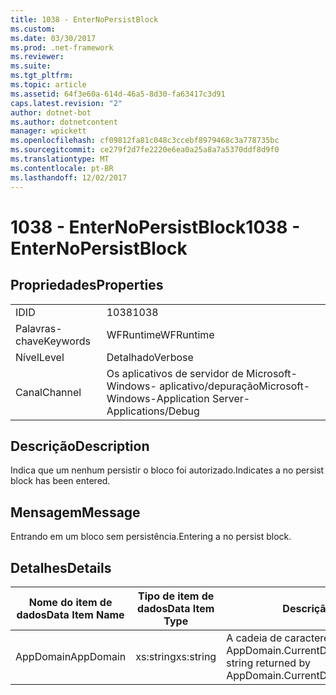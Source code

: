 ```yaml
---
title: 1038 - EnterNoPersistBlock
ms.custom: 
ms.date: 03/30/2017
ms.prod: .net-framework
ms.reviewer: 
ms.suite: 
ms.tgt_pltfrm: 
ms.topic: article
ms.assetid: 64f3e60a-614d-46a5-8d30-fa63417c3d91
caps.latest.revision: "2"
author: dotnet-bot
ms.author: dotnetcontent
manager: wpickett
ms.openlocfilehash: cf09812fa81c048c3ccebf8979468c3a778735bc
ms.sourcegitcommit: ce279f2d7fe2220e6ea0a25a8a7a5370ddf8d9f0
ms.translationtype: MT
ms.contentlocale: pt-BR
ms.lasthandoff: 12/02/2017
---
```

# <a name="1038---enternopersistblock"></a><span data-ttu-id="ff034-102">1038 - EnterNoPersistBlock</span><span class="sxs-lookup"><span data-stu-id="ff034-102">1038 - EnterNoPersistBlock</span></span>
## <a name="properties"></a><span data-ttu-id="ff034-103">Propriedades</span><span class="sxs-lookup"><span data-stu-id="ff034-103">Properties</span></span>  
  
|||  
|-|-|  
|<span data-ttu-id="ff034-104">ID</span><span class="sxs-lookup"><span data-stu-id="ff034-104">ID</span></span>|<span data-ttu-id="ff034-105">1038</span><span class="sxs-lookup"><span data-stu-id="ff034-105">1038</span></span>|  
|<span data-ttu-id="ff034-106">Palavras-chave</span><span class="sxs-lookup"><span data-stu-id="ff034-106">Keywords</span></span>|<span data-ttu-id="ff034-107">WFRuntime</span><span class="sxs-lookup"><span data-stu-id="ff034-107">WFRuntime</span></span>|  
|<span data-ttu-id="ff034-108">Nível</span><span class="sxs-lookup"><span data-stu-id="ff034-108">Level</span></span>|<span data-ttu-id="ff034-109">Detalhado</span><span class="sxs-lookup"><span data-stu-id="ff034-109">Verbose</span></span>|  
|<span data-ttu-id="ff034-110">Canal</span><span class="sxs-lookup"><span data-stu-id="ff034-110">Channel</span></span>|<span data-ttu-id="ff034-111">Os aplicativos de servidor de Microsoft-Windows- aplicativo/depuração</span><span class="sxs-lookup"><span data-stu-id="ff034-111">Microsoft-Windows-Application Server-Applications/Debug</span></span>|  
  
## <a name="description"></a><span data-ttu-id="ff034-112">Descrição</span><span class="sxs-lookup"><span data-stu-id="ff034-112">Description</span></span>  
 <span data-ttu-id="ff034-113">Indica que um nenhum persistir o bloco foi autorizado.</span><span class="sxs-lookup"><span data-stu-id="ff034-113">Indicates a no persist block has been entered.</span></span>  
  
## <a name="message"></a><span data-ttu-id="ff034-114">Mensagem</span><span class="sxs-lookup"><span data-stu-id="ff034-114">Message</span></span>  
 <span data-ttu-id="ff034-115">Entrando em um bloco sem persistência.</span><span class="sxs-lookup"><span data-stu-id="ff034-115">Entering a no persist block.</span></span>  
  
## <a name="details"></a><span data-ttu-id="ff034-116">Detalhes</span><span class="sxs-lookup"><span data-stu-id="ff034-116">Details</span></span>  
  
|<span data-ttu-id="ff034-117">Nome do item de dados</span><span class="sxs-lookup"><span data-stu-id="ff034-117">Data Item Name</span></span>|<span data-ttu-id="ff034-118">Tipo de item de dados</span><span class="sxs-lookup"><span data-stu-id="ff034-118">Data Item Type</span></span>|<span data-ttu-id="ff034-119">Descrição</span><span class="sxs-lookup"><span data-stu-id="ff034-119">Description</span></span>|  
|--------------------|--------------------|-----------------|  
|<span data-ttu-id="ff034-120">AppDomain</span><span class="sxs-lookup"><span data-stu-id="ff034-120">AppDomain</span></span>|<span data-ttu-id="ff034-121">xs:string</span><span class="sxs-lookup"><span data-stu-id="ff034-121">xs:string</span></span>|<span data-ttu-id="ff034-122">A cadeia de caracteres retornada por AppDomain.CurrentDomain.FriendlyName.</span><span class="sxs-lookup"><span data-stu-id="ff034-122">The string returned by AppDomain.CurrentDomain.FriendlyName.</span></span>|
